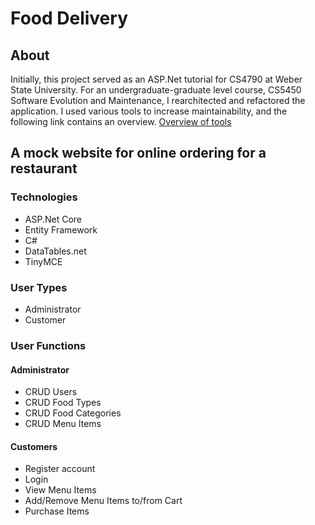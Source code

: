 # Food Delivery

## About
Initially, this project served as an ASP.Net tutorial for CS4790 at Weber State University. For an undergraduate-graduate level course, CS5450 Software Evolution and Maintenance, I rearchitected and refactored the application. I used various tools to increase maintainability, and the following link contains an overview. [Overview of tools](https://docs.google.com/presentation/d/1BdTEf-LvWX8CQ9H_9Ps0kdzCC8vtTJ5IM04EeUZMET8/edit?usp=sharing)

## A mock website for online ordering for a restaurant

### Technologies
- ASP.Net Core
- Entity Framework
- C#
- DataTables.net
- TinyMCE

### User Types
- Administrator
- Customer

### User Functions
#### Administrator
- CRUD Users
- CRUD Food Types
- CRUD Food Categories
- CRUD Menu Items

#### Customers
- Register account
- Login
- View Menu Items
- Add/Remove Menu Items to/from Cart
- Purchase Items
